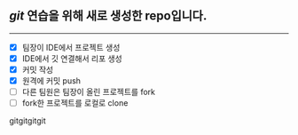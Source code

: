 ## *git* 연습을 위해 새로 생성한 repo입니다.

---

- [x] 팀장이 IDE에서 프로젝트 생성
- [x] IDE에서 깃 연결해서 리포 생성
- [x] 커밋 작성
- [x] 원격에 커밋 push
- [ ] 다른 팀원은 팀장이 올린 프로젝트를 fork
- [ ] fork한 프로젝트를 로컬로 clone

gitgitgitgit 